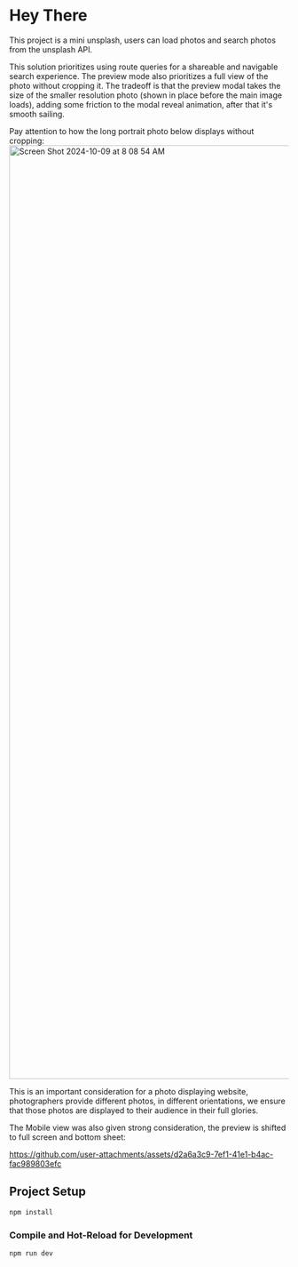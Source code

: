 # Hey There 

This project is a mini unsplash, users can load photos and search photos from the unsplash API.

This solution prioritizes using route queries for a shareable and navigable search experience. The preview mode also prioritizes a full view of the photo without cropping it. The tradeoff is that the preview modal takes the size of the smaller resolution photo (shown in place before the main image loads), adding some friction to the modal reveal animation, after that it's smooth sailing.

Pay attention to how the long portrait photo below displays without cropping:
<img width="1680" alt="Screen Shot 2024-10-09 at 8 08 54 AM" src="https://github.com/user-attachments/assets/fab7cd93-caee-4929-af86-45089a6de330">

This is an important consideration for a photo displaying website, photographers provide different photos, in different orientations, we ensure that those photos are displayed to their audience in their full glories.

The Mobile view was also given strong consideration, the preview is shifted to full screen and bottom sheet:

https://github.com/user-attachments/assets/d2a6a3c9-7ef1-41e1-b4ac-fac989803efc




## Project Setup

```sh
npm install
```

### Compile and Hot-Reload for Development

```sh
npm run dev
```
